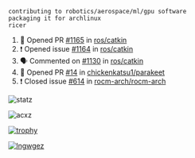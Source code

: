 ```
contributing to robotics/aerospace/ml/gpu software
packaging it for archlinux
ricer
```

<!--START_SECTION:activity-->
1. 💪 Opened PR [#1165](https://github.com/ros/catkin/pull/1165) in [ros/catkin](https://github.com/ros/catkin)
2. ❗️ Opened issue [#1164](https://github.com/ros/catkin/issues/1164) in [ros/catkin](https://github.com/ros/catkin)
3. 🗣 Commented on [#1130](https://github.com/ros/catkin/issues/1130) in [ros/catkin](https://github.com/ros/catkin)
4. 💪 Opened PR [#14](https://github.com/chickenkatsu1/parakeet/pull/14) in [chickenkatsu1/parakeet](https://github.com/chickenkatsu1/parakeet)
5. ❗️ Closed issue [#614](https://github.com/rocm-arch/rocm-arch/issues/614) in [rocm-arch/rocm-arch](https://github.com/rocm-arch/rocm-arch)
<!--END_SECTION:activity-->


![statz](https://github-readme-stats.vercel.app/api?username=acxz&include_all_commits=true&show_icons=true)

<p><img align="center" src="https://github-readme-streak-stats.herokuapp.com/?user=acxz&" alt="acxz" /></p>

[![trophy](https://github-profile-trophy.vercel.app/?username=acxz)](https://github.com/ryo-ma/github-profile-trophy)

[![lngwgez](https://github-readme-stats.vercel.app/api/top-langs/?username=acxz&layout=compact)](https://github.com/acxz/github-readme-stats)
